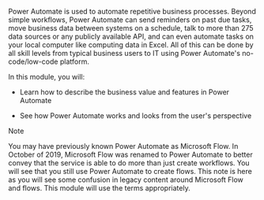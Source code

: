 Power Automate is used to automate repetitive business processes. Beyond simple workflows, Power Automate can send reminders on past due tasks, move business data between systems on a schedule, talk to more than 275 data sources or any publicly available API, and can even automate tasks on your local computer like computing data in Excel. All of this can be done by all skill levels from typical business users to IT using Power Automate's no-code/low-code platform.

In this module, you will: 

- Learn how to describe the business value and features in Power Automate

- See how Power Automate works and looks from the user's perspective 

> [!NOTE]
> You may have previously known Power Automate as Microsoft Flow. In October of 2019, Microsoft Flow was renamed to Power Automate to better convey that the service is able to do more than just create workflows. You will see that you still use Power Automate to create flows. This note is here as you will see some confusion in legacy content around Microsoft Flow and flows. This module will use the terms appropriately.
